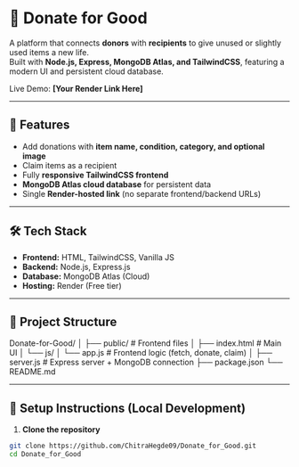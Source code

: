# 🌱 Donate for Good

A platform that connects **donors** with **recipients** to give unused or slightly used items a new life.  
Built with **Node.js, Express, MongoDB Atlas, and TailwindCSS**, featuring a modern UI and persistent cloud database.

Live Demo: **[Your Render Link Here]**

---

## 📌 Features

- Add donations with **item name, condition, category, and optional image**  
- Claim items as a recipient  
- Fully **responsive TailwindCSS frontend**  
- **MongoDB Atlas cloud database** for persistent data  
- Single **Render-hosted link** (no separate frontend/backend URLs)  

---

## 🛠️ Tech Stack

- **Frontend:** HTML, TailwindCSS, Vanilla JS  
- **Backend:** Node.js, Express.js  
- **Database:** MongoDB Atlas (Cloud)  
- **Hosting:** Render (Free tier)

---

## 📂 Project Structure

Donate-for-Good/
│
├── public/ # Frontend files
│ ├── index.html # Main UI
│ └── js/
│ └── app.js # Frontend logic (fetch, donate, claim)
│
├── server.js # Express server + MongoDB connection
├── package.json
└── README.md


---

## 🚀 Setup Instructions (Local Development)

1. **Clone the repository**
```bash
git clone https://github.com/ChitraHegde09/Donate_for_Good.git
cd Donate_for_Good



